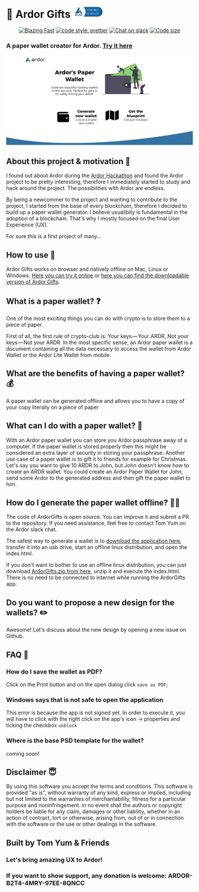 # 🎁 Ardor Gifts <a href="#"><img width="80" alt="powered by ardor" src="https://github.com/tomyum-code/ardor-gifts-media-kit/blob/master/powered-by-ardor-removebg-preview.png?raw=true"></a>

<p align="center">
    <a href="#"><img alt="Blazing Fast" src="https://img.shields.io/badge/speed-blazing%20%F0%9F%94%A5-brightgreen.svg?style=flat-square"></a>
    <a href="#"><img alt="code style: prettier" src="https://img.shields.io/badge/code_style-prettier-ff69b4.svg?style=flat-square"></a>
    <a href="#"><img alt="Chat on slack" src="https://img.shields.io/badge/chat-on%20slack-orange"></a>
    <a href="#"><img alt="Code size" src="https://img.shields.io/github/languages/code-size/tomyum-code/ArdorGifts"></a>
</p>

###  A paper wallet creator for Ardor. [Try it here](https://ardor.gifts)


![ArdorGifts-logo](https://github.com/tomyum-code/ardor-gifts-media-kit/blob/master/paperWalletMeta.png?raw=true)



## About this project & motivation 🙏

I found out about Ardor during the <a href="https://ardor.tools/hackathon.html">Ardor Hackathon</a> and found the Ardor project to be pretty interesting, therefore I immediately started to study and hack around the project. The possibilities with Ardor are endless. 

By being a newcommer to the project and wanting to contribute to the project, I started from the base of every blockchain, therefore I decided to build up a paper wallet generator. I believe usualibity is fundamental in the adoption of a blockchain. That's why I mostly focused on the final User Experience (UX).

For sure this is a first project of many...

## How to use 📝
Ardor Gifts works on browser and natively offline on Mac, Linux or Windows. [Here you can try it online](https://ardor.gifts) or [here you can find the downloadable version of Ardor Gifts](https://github.com/tomyum-code/ArdorGifts/releases).

## What is a paper wallet? ❓

One of the most exciting things you can do with crypto is to store them to a piece of paper.


First of all, the first rule of crypto-club is: Your keys — Your ARDR, Not your keys — Not your ARDR.
In the most specific sense, an Ardor paper wallet is a document containing all the data necessary to access the wallet from Ardor Wallet or the Ardor Lite Wallet from mobile.

## What are the benefits of having a paper wallet? 💰

A paper wallet can be generated offline and allows you to have a copy of your copy literally on a piece of paper

## What can I do with a paper wallet? 🎁

With an Ardor paper wallet you can store you Ardor passphrase away of a computer. If the paper wallet is stored properly then this might be considered an extra layer of security in storing your passphrase.
Another use case of a paper wallet is to gift it to friends for example for Christmas. Let's say you want to give 10 ARDR to John, but John doesn't know how to create an ARDR wallet. You could create an Ardor Paper Wallet for John, send some Ardor to the generated address and then gift the paper wallet to him.

## How do I generate the paper wallet offline? 👨‍💻

The code of ArdorGifts is open source. You can improve it and submit a PR to the repository. If you need assistance, feel free to contact Tom Yum on the Ardor slack chat.


The safest way to generate a wallet is to [download the application here](https://github.com/tomyum-code/ArdorGifts/releases), transfer it into an usb drive, start an offline linux distribution, and open the index.html.


If you don't want to bother to use an offline linux distribution, you can just download [ArdorGifts.zip from here](https://github.com/tomyum-code/ArdorGifts/releases), unzip it and execute the index.html. There is no need to be connected to internet while running the ArdorGifts app.

## Do you want to propose a new design for the wallets? ✏️

Awesome! Let's discuss about the new design by opening a new issue on Github.

## FAQ 🐧

### How do I save the wallet as PDF?
Click on the Print button and on the open dialog click `save as PDF`;

### Windows says that is not safe to open the application
This error is because the app is not signed yet. In order to execute it, you will have to click with the right click on the app's icon -> properties and ticking the checkbox `unblock`

### Where is the base PSD template for the wallet?
coming soon!

## Disclaimer 😇

By using this software you accept the terms and conditions. This software is provided "as is", without warranty of any kind, express or implied, including but not limited to the warranties of merchantability, fitness for a particular purpose and noninfringement. in no event shall the authors or copyright holders be liable for any claim, damages or other liability, whether in an action of contract, tort or otherwise, arising from, out of or in connection with the software or the use or other dealings in the software.

## Built️ by Tom Yum & Friends
### Let's bring amazing UX to Ardor!
### If you want to show support, any donation is welcome: ARDOR-B2T4-4MRY-97EE-8QNCC
